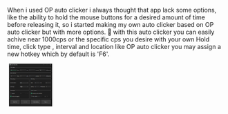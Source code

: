 When i used OP auto clicker i always thought that app lack some options, like the ability to hold the mouse buttons for a desired amount of time before releasing it,
so i started making my own auto clicker based on OP auto clicker but with more options. 🐼
with this auto clicker you can easily achive near 1000cps or the specific cps you desire with your own Hold time, click type , interval and location
like OP auto clicker you may assign a new hotkey which by default is 'F6'.

<image>
  <img src="/demo image.png" width="100" />
</image>
